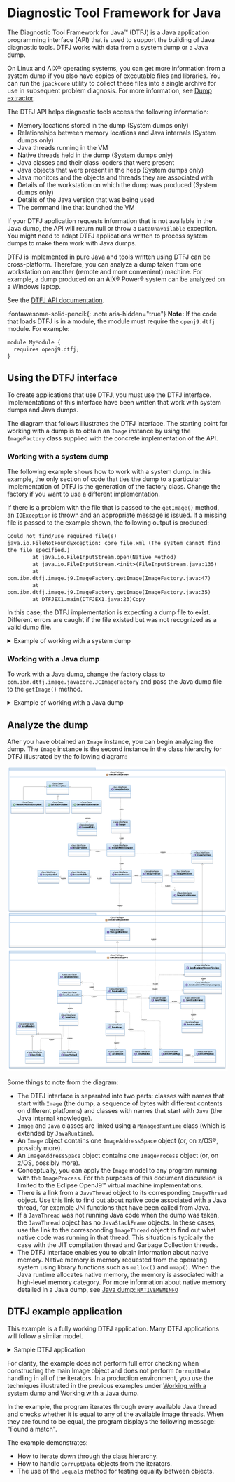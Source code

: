 ﻿<!--
* Copyright (c) 2017, 2023 IBM Corp. and others
*
* This program and the accompanying materials are made
* available under the terms of the Eclipse Public License 2.0
* which accompanies this distribution and is available at
* https://www.eclipse.org/legal/epl-2.0/ or the Apache
* License, Version 2.0 which accompanies this distribution and
* is available at https://www.apache.org/licenses/LICENSE-2.0.
*
* This Source Code may also be made available under the
* following Secondary Licenses when the conditions for such
* availability set forth in the Eclipse Public License, v. 2.0
* are satisfied: GNU General Public License, version 2 with
* the GNU Classpath Exception [1] and GNU General Public
* License, version 2 with the OpenJDK Assembly Exception [2].
*
* [1] https://www.gnu.org/software/classpath/license.html
* [2] https://openjdk.org/legal/assembly-exception.html
*
* SPDX-License-Identifier: EPL-2.0 OR Apache-2.0 OR GPL-2.0-only WITH Classpath-exception-2.0 OR GPL-2.0-only WITH OpenJDK-assembly-exception-1.0
-->

# Diagnostic Tool Framework for Java

The Diagnostic Tool Framework for Java&trade; (DTFJ) is a Java application programming interface (API) that is used to support the building of Java diagnostic tools. DTFJ works with data from a system dump or a Java dump.

On Linux and AIX® operating systems, you can get more information from a system dump if you also have copies of executable files and libraries. You can run the `jpackcore` utility to collect these files into a single archive for use in subsequent problem diagnosis. For more information, see [Dump extractor](tool_jextract.md).

The DTFJ API helps diagnostic tools access the following information:  

- Memory locations stored in the dump (System dumps only)
- Relationships between memory locations and Java internals (System dumps only)
- Java threads running in the VM
- Native threads held in the dump (System dumps only)
- Java classes and their class loaders that were present
- Java objects that were present in the heap (System dumps only)
- Java monitors and the objects and threads they are associated with
- Details of the workstation on which the dump was produced (System dumps only)
- Details of the Java version that was being used
- The command line that launched the VM

If your DTFJ application requests information that is not available in the Java dump, the API will return null or throw a `DataUnavailable` exception. You might need to adapt DTFJ applications written to process system dumps to make them work with Java dumps.

DTFJ is implemented in pure Java and tools written using DTFJ can be cross-platform. Therefore, you can analyze a dump taken from one workstation on another (remote and more convenient) machine. For example, a dump produced on an AIX® Power® system can be analyzed on a Windows laptop.

See the [DTFJ API documentation](api-dtfj.md). <!-- Link to API -->

:fontawesome-solid-pencil:{: .note aria-hidden="true"} **Note:** If the code that loads DTFJ is in a module, the module must require the `openj9.dtfj` module. For example:

```
module MyModule {
  requires openj9.dtfj;
}
```

## Using the DTFJ interface

To create applications that use DTFJ, you must use the DTFJ interface. Implementations of this interface have been written that work with system dumps and Java dumps.

The diagram that follows illustrates the DTFJ interface. The starting point for working with a dump is to obtain an `Image` instance by using the `ImageFactory` class supplied with the concrete implementation of the API.

### Working with a system dump

The following example shows how to work with a system dump. In this example, the only section of code that ties the dump to a particular implementation of DTFJ is the generation of the factory class. Change the factory if you want to use a different implementation.

If there is a problem with the file that is passed to the `getImage()` method, an `IOException` is thrown and an appropriate message is issued. If a missing file is passed to the example shown, the following output is produced:

````
Could not find/use required file(s)
java.io.FileNotFoundException: core_file.xml (The system cannot find the file specified.)
        at java.io.FileInputStream.open(Native Method)
        at java.io.FileInputStream.<init>(FileInputStream.java:135)
        at com.ibm.dtfj.image.j9.ImageFactory.getImage(ImageFactory.java:47)
        at com.ibm.dtfj.image.j9.ImageFactory.getImage(ImageFactory.java:35)
        at DTFJEX1.main(DTFJEX1.java:23)Copy
````

In this case, the DTFJ implementation is expecting a dump file to exist. Different errors are caught if the file existed but was not recognized as a valid dump file.

<details>
  <summary>Example of working with a system dump</summary>

````
import java.io.File;
import java.util.Iterator;
import java.io.IOException;

import com.ibm.dtfj.image.CorruptData;
import com.ibm.dtfj.image.Image;
import com.ibm.dtfj.image.ImageFactory;

public class DTFJEX1 {
    public static void main(String[] args) {
        Image image = null;
        if (args.length > 0) {
            File f = new File(args[0]);
            try {
                Class factoryClass = Class.forName("com.ibm.dtfj.image.j9.ImageFactory");
                ImageFactory factory = (ImageFactory) factoryClass.newInstance();
                image = factory.getImage(f);
            } catch (ClassNotFoundException e) {
                System.err.println("Could not find DTFJ factory class");
                e.printStackTrace(System.err);
            } catch (IllegalAccessException e) {
                System.err.println("IllegalAccessException for DTFJ factory class");
                e.printStackTrace(System.err);
            } catch (InstantiationException e) {
                System.err.println("Could not instantiate DTFJ factory class");
                e.printStackTrace(System.err);
            } catch (IOException e) {
                System.err.println("Could not find/use required file(s)");
                e.printStackTrace(System.err);
            }
        } else {
            System.err.println("No filename specified");
        }
        if (image == null) {
            return;
        }

        Iterator asIt = image.getAddressSpaces();
        int count = 0;
        while (asIt.hasNext()) {
            Object tempObj = asIt.next();
            if (tempObj instanceof CorruptData) {
                System.err.println("Address Space object is corrupt: "
                        + (CorruptData) tempObj);
            } else {
                count++;
            }
        }
        System.out.println("The number of address spaces is: " + count);
    }
}
````

</details>

### Working with a Java dump

To work with a Java dump, change the factory class to `com.ibm.dtfj.image.javacore.JCImageFactory` and pass the Java dump file to the `getImage()` method.

<details>
  <summary>Example of working with a Java dump</summary>

````
import java.io.File;
import java.util.Iterator;
import java.io.IOException;

import com.ibm.dtfj.image.CorruptData;
import com.ibm.dtfj.image.Image;
import com.ibm.dtfj.image.ImageFactory;

public class DTFJEX2 {
    public static void main(String[] args) {
        Image image=null;

        if (args.length > 0) {
            File javacoreFile = new File(args[0]);

            try {
                Class factoryClass = Class.forName("com.ibm.dtfj.image.javacore.JCImageFactory");
                ImageFactory factory = (ImageFactory) factoryClass.newInstance();
                image = factory.getImage(javacoreFile);
            } catch (ClassNotFoundException e) {
                System.err.println("Could not find DTFJ factory class");
                e.printStackTrace(System.err);
            } catch (IllegalAccessException e) {
                System.err.println("IllegalAccessException for DTFJ factory class");
                e.printStackTrace(System.err);
            } catch (InstantiationException e) {
                System.err.println("Could not instantiate DTFJ factory class");
                e.printStackTrace(System.err);
            } catch (IOException e) {
                System.err.println("Could not find/use required file(s)");
                e.printStackTrace(System.err);
            }
        } else {
            System.err.println("No filename specified");
        }
        if (image == null) {
            return;
        }

        Iterator asIt = image.getAddressSpaces();
        int count = 0;
        while (asIt.hasNext()) {
            Object tempObj = asIt.next();
            if (tempObj instanceof CorruptData) {
                System.err.println("Address Space object is corrupt: "
                        + (CorruptData) tempObj);
            } else {
                count++;
            }
        }
        System.out.println("The number of address spaces is: " + count);
    }
}
````

</details>

## Analyze the dump

After you have obtained an `Image` instance, you can begin analyzing the dump. The `Image` instance is the second instance in the class hierarchy for DTFJ illustrated by the following diagram:

![Class hierarchy for DTFJ](cr/dtfj.png)

Some things to note from the diagram:

- The DTFJ interface is separated into two parts: classes with names that start with `Image` (the dump, a sequence of bytes with different contents on different platforms) and classes with names that start with `Java` (the Java internal knowledge).
- `Image` and `Java` classes are linked using a `ManagedRuntime` class (which is extended by `JavaRuntime`).
- An `Image` object contains one `ImageAddressSpace` object (or, on z/OS®, possibly more).
- An `ImageAddressSpace` object contains one `ImageProcess` object (or, on z/OS, possibly more).
- Conceptually, you can apply the `Image` model to any program running with the `ImageProcess`. For the purposes of this document discussion is limited to the Eclipse OpenJ9&trade; virtual machine implementations.
- There is a link from a `JavaThread` object to its corresponding `ImageThread` object. Use this link to find out about native code associated with a Java thread, for example JNI functions that have been called from Java.
- If a `JavaThread` was not running Java code when the dump was taken, the `JavaThread` object has no `JavaStackFrame` objects. In these cases, use the link to the corresponding `ImageThread` object to find out what native code was running in that thread. This situation is typically the case with the JIT compilation thread and Garbage Collection threads.
- The DTFJ interface enables you to obtain information about native memory. Native memory is memory requested from the operating system using library functions such as `malloc()` and `mmap()`. When the Java runtime allocates native memory, the memory is associated with a high-level memory category. For more information about native memory detailed in a Java dump, see [Java dump: `NATIVEMEMINFO`](dump_javadump.md#nativememinfo)

## DTFJ example application

This example is a fully working DTFJ application. Many DTFJ applications will follow a similar model.

<details>
  <summary>Sample DTFJ application</summary>

````
import java.io.File;
import java.util.Iterator;
import com.ibm.dtfj.image.CorruptData;
import com.ibm.dtfj.image.CorruptDataException;
import com.ibm.dtfj.image.DataUnavailable;
import com.ibm.dtfj.image.Image;
import com.ibm.dtfj.image.ImageAddressSpace;
import com.ibm.dtfj.image.ImageFactory;
import com.ibm.dtfj.image.ImageProcess;
import com.ibm.dtfj.java.JavaRuntime;
import com.ibm.dtfj.java.JavaThread;
import com.ibm.dtfj.image.ImageThread;

public class DTFJEX2
{
   public static void main( String[] args )
   {
      Image image = null;
      if ( args.length > 0 )
      {
         File f = new File( args[0] );
         try
         {
            Class factoryClass = Class
                  .forName( "com.ibm.dtfj.image.j9.ImageFactory" );
            ImageFactory factory = (ImageFactory) factoryClass.newInstance( );
            image = factory.getImage( f );
         }
         catch ( Exception ex )
         { /*
             * Should use the error handling as shown in DTFJEX1.
             */
            System.err.println( "Error in DTFJEX2" );
            ex.printStackTrace( System.err );
         }
      }
      else
      {
         System.err.println( "No filename specified" );
      }

      if ( null == image )
      {
         return;
      }

      MatchingThreads( image );
   }

   public static void MatchingThreads( Image image )
   {
      ImageThread imgThread = null;

      Iterator asIt = image.getAddressSpaces( );
      while ( asIt.hasNext( ) )
      {
         System.out.println( "Found ImageAddressSpace..." );

         ImageAddressSpace as = (ImageAddressSpace) asIt.next( );

         Iterator prIt = as.getProcesses( );

         while ( prIt.hasNext( ) )
         {
            System.out.println( "Found ImageProcess..." );

            ImageProcess process = (ImageProcess) prIt.next( );

            Iterator runTimesIt = process.getRuntimes( );
            while ( runTimesIt.hasNext( ) )
            {
               System.out.println( "Found Runtime..." );
               JavaRuntime javaRT = (JavaRuntime) runTimesIt.next( );

               Iterator javaThreadIt = javaRT.getThreads( );

               while ( javaThreadIt.hasNext( ) )
               {
                  Object tempObj = javaThreadIt.next( );
                  /*
                   * Should use CorruptData handling for all iterators
                   */
                  if ( tempObj instanceof CorruptData )
                  {
                     System.out.println( "We have some corrupt data" );
                  }
                  else
                  {
                     JavaThread javaThread = (JavaThread) tempObj;
                     System.out.println( "Found JavaThread..." );
                     try
                     {
                        imgThread = (ImageThread) javaThread.getImageThread( );

                        // Now we have a Java thread we can iterator
                        // through the image threads
                        Iterator imgThreadIt = process.getThreads( );

                        while ( imgThreadIt.hasNext( ) )
                        {
                           ImageThread imgThread2 = (ImageThread) imgThreadIt
                                 .next( );
                           if ( imgThread.equals( imgThread2 ) )
                           {
                              System.out.println( "Found a match:" );
                              System.out.println( "\tjavaThread "
                                    + javaThread.getName( )
                                    + " is the same as " + imgThread2.getID( ) );
                           }
                        }
                     }
                     catch ( CorruptDataException e )
                     {
                        System.err.println( "ImageThread was corrupt: "
                              + e.getMessage( ) );
                     }
                     catch ( DataUnavailable e )
                     {
                        System.out.println( "DataUnavailable: "
                              + e.getMessage( ) );
                     }
                  }
               }
            }
         }
      }
   }
}
````

</details>

For clarity, the example does not perform full error checking when constructing the main Image object and does not perform `CorruptData` handling in all of the iterators. In a production environment, you use the techniques illustrated in the previous examples under [Working with a system dump](#working-with-a-system-dump) and [Working with a Java dump](#working-with-a-java-dump).

In the example, the program iterates through every available Java thread and checks whether it is equal to any of the available image threads. When they are found to be equal, the program displays the following message: "Found a match".

The example demonstrates:

- How to iterate down through the class hierarchy.
- How to handle `CorruptData` objects from the iterators.
- The use of the `.equals` method for testing equality between objects.




<!-- ==== END OF TOPIC ==== interface_dtfj.md ==== -->
